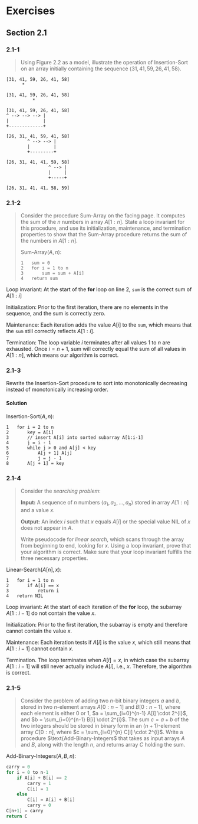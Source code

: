 # Exercises

## Section 2.1

### 2.1-1


> Using Figure 2.2 as a model, illustrate the operation of
> $\text{Insertion-Sort}$ on an array initially containing the sequence
> $\langle 31, 41, 59, 26, 41, 58 \rangle$.


```
[31, 41, 59, 26, 41, 58]
      *

[31, 41, 59, 26, 41, 58]
          *

[31, 41, 59, 26, 41, 58]
^ --> --> --> |
|             |
+-------------+

[26, 31, 41, 59, 41, 58]
        ^ --> --> |
        |         |
        +---------+

[26, 31, 41, 41, 59, 58]
                ^ --> |
                |     |
                +-----+

[26, 31, 41, 41, 58, 59]
```

### 2.1-2

> Consider the procedure $\text{Sum-Array}$ on the facing page. It computes the
> sum of the $n$ numbers in array $A[1:n]$. State a loop invariant for this
> procedure, and use its initialization, maintenance, and termination properties
> to show that the $\text{Sum-Array}$ procedure returns the sum of the numbers in
> $A[1:n]$.
>
> $\text{Sum-Array}(A, n)$:
>
> ```
> 1   sum = 0
> 2   for i = 1 to n
> 3       sum = sum + A[i]
> 4   return sum
> ```

Loop invariant: At the start of the **for** loop on line 2, `sum` is the
correct sum of $A[1:i]$

Initialization: Prior to the first iteration, there are no elements in the
sequence, and the sum is correctly zero.

Maintenance: Each iteration adds the value $A[i]$ to the `sum`, which means
that the `sum` still correctly reflects $A[1:i]$.

Termination: The loop variable *i* terminates after all values 1 to $n$ are
exhausted. Once $i=n+1$, sum will correctly equal the sum of all values
in $A[1:n]$, which means our algorithm is correct.

### 2.1-3

Rewrite the $\text{Insertion-Sort}$ procedure to sort into monotonically
decreasing instead of monotonically increasing order.

#### Solution

$\text{Insertion-Sort}(A, n)$:

```
1   for i = 2 to n
2       key = A[i]
3       // insert A[i] into sorted subarray A[1:i-1]
4       j = i - 1
5       while j > 0 and A[j] < key
6           A[j + 1] A[j]
7           j = j - 1
8       A[j + 1] = key
```

### 2.1-4

> Consider the *searching problem*:
>
> **Input:** A sequence of $n$ numbers $\langle a_1, a_2, \dots, a_n \rangle$
> stored in array $A[1:n]$ and a value $x$.
>
> **Output:** An index $i$ such that $x$ equals $A[i]$ or the special value
> $\text{NIL}$ of $x$ does not appear in $A$.
>
> Write pseudocode for *linear search*, which scans through the array from
> beginning to end, looking for $x$. Using a loop invariant, prove that your
> algorithm is correct. Make sure that your loop invariant fulfills the three
> necessary properties.

$\text{Linear-Search}(A[n], x)$:

```
1   for i = 1 to n
2       if A[i] == x
3           return i
4   return NIL
```

Loop invariant: At the start of each iteration of the **for** loop, the
subarray $A[1:i-1]$ do not contain the value $x$.

Initialization: Prior to the first iteration, the subarray is empty and
therefore cannot contain the value $x$.

Maintenance: Each iteration tests if $A[i]$ is the value $x$, which still means
that $A[1:i-1]$ cannot contain $x$.

Termination. The loop terminates when $A[i] = x$, in which case the subarray
$A[1:i-1]$ will still never actually include $A[i]$, i.e., $x$. Therefore, the
algorithm is correct.

### 2.1-5

> Consider the problem of adding two $n$-bit binary integers $a$ and $b$,
> stored in two $n$-element arrays $A[0:n-1]$ and $B[0:n-1]$, where each
> element is either 0 or 1, $a = \sum_{i=0}^{n-1} A[i] \cdot 2^{i}$, and $b =
> \sum_{i=0}^{n-1} B[i] \cdot 2^{i}$. The sum $c = a + b$ of the two integers
> should  be stored in binary form in an $(n + 1)$-element array $C[0:n]$,
> where $c = \sum_{i=0}^{n} C[i] \cdot 2^{i}$. Write a procedure
> $\text{Add-Binary-Integers$ that takes as input arrays $A$ and $B$, along
> with the length $n$, and returns array $C$ holding the sum.

$\text{Add-Binary-Integers}(A, B, n)$:

```cpp
carry = 0
for i = 0 to n-1
    if A[i] + B[i] == 2
        carry = 1
        C[i] = 1
    else
        C[i] = A[i] + B[i]
        carry = 0
C[n+1] = carry
return C
```
